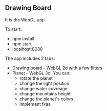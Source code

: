## Drawing Board
It is the WebGL app.

To start:
- npm install
- npm start
- localhost:8080

The app includes 2 tabs:
  * Drawing board - WebGL 2d with a few filters
  * Planet - WebGL 3d. You can:
    - rotate the planet
    - change the light position
    - change water covreage
    - change mountains height
    - change the planet's colors
    - implement fxaa

